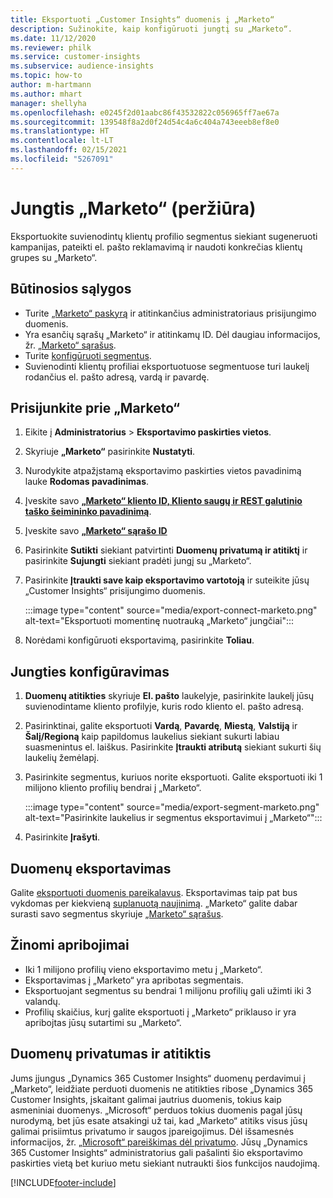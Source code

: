 ```yaml
---
title: Eksportuoti „Customer Insights“ duomenis į „Marketo“
description: Sužinokite, kaip konfigūruoti jungtį su „Marketo“.
ms.date: 11/12/2020
ms.reviewer: philk
ms.service: customer-insights
ms.subservice: audience-insights
ms.topic: how-to
author: m-hartmann
ms.author: mhart
manager: shellyha
ms.openlocfilehash: e0245f2d01aabc86f43532822c056965ff7ae67a
ms.sourcegitcommit: 139548f8a2d0f24d54c4a6c404a743eeeb8ef8e0
ms.translationtype: HT
ms.contentlocale: lt-LT
ms.lasthandoff: 02/15/2021
ms.locfileid: "5267091"
---
```

# <a name="connector-for-marketo-preview"></a>Jungtis „Marketo“ (peržiūra)

Eksportuokite suvienodintų klientų profilio segmentus siekiant sugeneruoti kampanijas, pateikti el. pašto reklamavimą ir naudoti konkrečias klientų grupes su „Marketo“.

## <a name="prerequisites"></a>Būtinosios sąlygos

-   Turite [„Marketo“ paskyrą](https://login.marketo.com/) ir atitinkančius administratoriaus prisijungimo duomenis.
-   Yra esančių sąrašų „Marketo“ ir atitinkamų ID. Dėl daugiau informacijos, žr. [„Marketo“ sąrašus](https://docs.marketo.com/display/public/DOCS/Understanding+Static+Lists).
-   Turite [konfigūruoti segmentus](segments.md).
-   Suvienodinti klientų profiliai eksportuotuose segmentuose turi laukelį rodančius el. pašto adresą, vardą ir pavardę.

## <a name="connect-to-marketo"></a>Prisijunkite prie „Marketo“

1. Eikite į **Administratorius** > **Eksportavimo paskirties vietos**.

1. Skyriuje **„Marketo“** pasirinkite **Nustatyti**.

1. Nurodykite atpažįstamą eksportavimo paskirties vietos pavadinimą lauke **Rodomas pavadinimas**.

1. Įveskite savo **[„Marketo“ kliento ID, Kliento saugų ir REST galutinio taško šeimininko pavadinimą](https://developers.marketo.com/rest-api/authentication/)**.

1. Įveskite savo **[„Marketo“ sąrašo ID](https://docs.marketo.com/display/public/DOCS/Understanding+Static+Lists)** 

1. Pasirinkite **Sutikti** siekiant patvirtinti **Duomenų privatumą ir atitiktį** ir pasirinkite **Sujungti** siekiant pradėti jungį su „Marketo“.

1. Pasirinkite **Įtraukti save kaip eksportavimo vartotoją** ir suteikite jūsų „Customer Insights“ prisijungimo duomenis.

   :::image type="content" source="media/export-connect-marketo.png" alt-text="Eksportuoti momentinę nuotrauką „Marketo“ jungčiai":::

1. Norėdami konfigūruoti eksportavimą, pasirinkite **Toliau**.

## <a name="configure-the-connector"></a>Jungties konfigūravimas

1. **Duomenų atitikties** skyriuje **El. pašto** laukelyje, pasirinkite laukelį jūsų suvienodintame kliento profilyje, kuris rodo kliento el. pašto adresą. 

1. Pasirinktinai, galite eksportuoti **Vardą**, **Pavardę**, **Miestą**, **Valstiją** ir **Šalį/Regioną**  kaip papildomus laukelius siekiant sukurti labiau suasmenintus el. laiškus. Pasirinkite **Įtraukti atributą** siekiant sukurti šių laukelių žemėlapį.

1. Pasirinkite segmentus, kuriuos norite eksportuoti. Galite eksportuoti iki 1 milijono kliento profilių bendrai į „Marketo“.

   :::image type="content" source="media/export-segment-marketo.png" alt-text="Pasirinkite laukelius ir segmentus eksportavimui į „Marketo“":::

1. Pasirinkite **Įrašyti**.

## <a name="export-the-data"></a>Duomenų eksportavimas

Galite [eksportuoti duomenis pareikalavus](export-destinations.md). Eksportavimas taip pat bus vykdomas per kiekvieną [suplanuotą naujinimą](system.md#schedule-tab). „Marketo“ galite dabar surasti savo segmentus skyriuje [„Marketo“ sąrašus](ttps://docs.marketo.com/display/public/DOCS/Understanding+Static+Lists).

## <a name="known-limitations"></a>Žinomi apribojimai

- Iki 1 milijono profilių vieno eksportavimo metu į „Marketo“.
- Eksportavimas į „Marketo“ yra apribotas segmentais.
- Eksportuojant segmentus su bendrai 1 milijonu profilių gali užimti iki 3 valandų. 
- Profilių skaičius, kurį galite eksportuoti į „Marketo“ priklauso ir yra apribojtas jūsų sutartimi su „Marketo“.

## <a name="data-privacy-and-compliance"></a>Duomenų privatumas ir atitiktis

Jums įjungus „Dynamics 365 Customer Insights“ duomenų perdavimui į „Marketo“, leidžiate perduoti duomenis ne atitikties ribose „Dynamics 365 Customer Insights, įskaitant galimai jautrius duomenis, tokius kaip asmeniniai duomenys. „Microsoft“ perduos tokius duomenis pagal jūsų nurodymą, bet jūs esate atsakingi už tai, kad „Marketo“ atitiks visus jūsų galimai prisiimtus privatumo ir saugos įpareigojimus. Dėl išsamesnės informacijos, žr. [„Microsoft“ pareiškimas dėl privatumo](https://go.microsoft.com/fwlink/?linkid=396732).
Jūsų „Dynamics 365 Customer Insights“ administratorius gali pašalinti šio eksportavimo paskirties vietą bet kuriuo metu siekiant nutraukti šios funkcijos naudojimą.


[!INCLUDE[footer-include](../includes/footer-banner.md)]